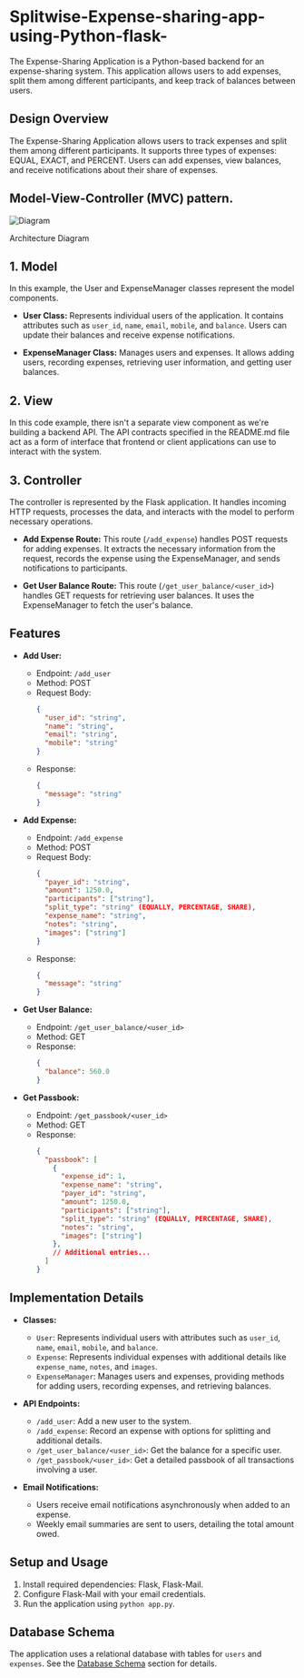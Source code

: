 # Splitwise-Expense-sharing-app-using-Python-flask-

The Expense-Sharing Application is a Python-based backend for an expense-sharing system. This application allows users to add expenses, split them among different participants, and keep track of balances between users.

## Design Overview
The Expense-Sharing Application allows users to track expenses and split them among different participants. It supports three types of expenses: EQUAL, EXACT, and PERCENT. Users can add expenses, view balances, and receive notifications about their share of expenses.

## Model-View-Controller (MVC) pattern.

![Diagram](https://files.realpython.com/media/mvc_diagram_with_routes.e12c5b982ac8.png)

Architecture Diagram

## 1. Model
In this example, the User and ExpenseManager classes represent the model components.

* **User Class:** Represents individual users of the application. It contains attributes such as `user_id`, `name`, `email`, `mobile`, and `balance`. Users can update their balances and receive expense notifications.

* **ExpenseManager Class:** Manages users and expenses. It allows adding users, recording expenses, retrieving user information, and getting user balances.

## 2. View
In this code example, there isn't a separate view component as we're building a backend API. The API contracts specified in the README.md file act as a form of interface that frontend or client applications can use to interact with the system.

## 3. Controller
The controller is represented by the Flask application. It handles incoming HTTP requests, processes the data, and interacts with the model to perform necessary operations.

* **Add Expense Route:** This route (`/add_expense`) handles POST requests for adding expenses. It extracts the necessary information from the request, records the expense using the ExpenseManager, and sends notifications to participants.

* **Get User Balance Route:** This route (`/get_user_balance/<user_id>`) handles GET requests for retrieving user balances. It uses the ExpenseManager to fetch the user's balance.



## Features

- **Add User:**
  - Endpoint: `/add_user`
  - Method: POST
  - Request Body:
    ```json
    {
      "user_id": "string",
      "name": "string",
      "email": "string",
      "mobile": "string"
    }
    ```
  - Response:
    ```json
    {
      "message": "string"
    }
    ```

- **Add Expense:**
  - Endpoint: `/add_expense`
  - Method: POST
  - Request Body:
    ```json
    {
      "payer_id": "string",
      "amount": 1250.0,
      "participants": ["string"],
      "split_type": "string" (EQUALLY, PERCENTAGE, SHARE),
      "expense_name": "string",
      "notes": "string",
      "images": ["string"]
    }
    ```
  - Response:
    ```json
    {
      "message": "string"
    }
    ```

- **Get User Balance:**
  - Endpoint: `/get_user_balance/<user_id>`
  - Method: GET
  - Response:
    ```json
    {
      "balance": 560.0
    }
    ```

- **Get Passbook:**
  - Endpoint: `/get_passbook/<user_id>`
  - Method: GET
  - Response:
    ```json
    {
      "passbook": [
        {
          "expense_id": 1,
          "expense_name": "string",
          "payer_id": "string",
          "amount": 1250.0,
          "participants": ["string"],
          "split_type": "string" (EQUALLY, PERCENTAGE, SHARE),
          "notes": "string",
          "images": ["string"]
        },
        // Additional entries...
      ]
    }
    ```

## Implementation Details

- **Classes:**
  - `User`: Represents individual users with attributes such as `user_id`, `name`, `email`, `mobile`, and `balance`.
  - `Expense`: Represents individual expenses with additional details like `expense_name`, `notes`, and `images`.
  - `ExpenseManager`: Manages users and expenses, providing methods for adding users, recording expenses, and retrieving balances.

- **API Endpoints:**
  - `/add_user`: Add a new user to the system.
  - `/add_expense`: Record an expense with options for splitting and additional details.
  - `/get_user_balance/<user_id>`: Get the balance for a specific user.
  - `/get_passbook/<user_id>`: Get a detailed passbook of all transactions involving a user.

- **Email Notifications:**
  - Users receive email notifications asynchronously when added to an expense.
  - Weekly email summaries are sent to users, detailing the total amount owed.

## Setup and Usage

1. Install required dependencies: Flask, Flask-Mail.
2. Configure Flask-Mail with your email credentials.
3. Run the application using `python app.py`.


## Database Schema

The application uses a relational database with tables for `users` and `expenses`. See the [Database Schema](#database-schema) section for details.

